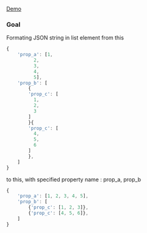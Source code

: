 [Demo](https://qqjckimo.github.io/json_condensed_formater/)

### Goal
Formating JSON string in list element from this
```javascript
{
    'prop_a': [1, 
          2, 
          3, 
          4, 
          5],
    'prop_b': [
        {
        'prop_c': [
          1,
          2,
          3
        ]
        }{
        'prop_c': [
          4,
          5,
          6
        ]
        },
    ]
}
```
to this, with specified property name : prop_a, prop_b
```javascript
{
    'prop_a': [1, 2, 3, 4, 5],
    'prop_b': [
        {'prop_c': [1, 2, 3]},
        {'prop_c': [4, 5, 6]},
    ]
}
```

